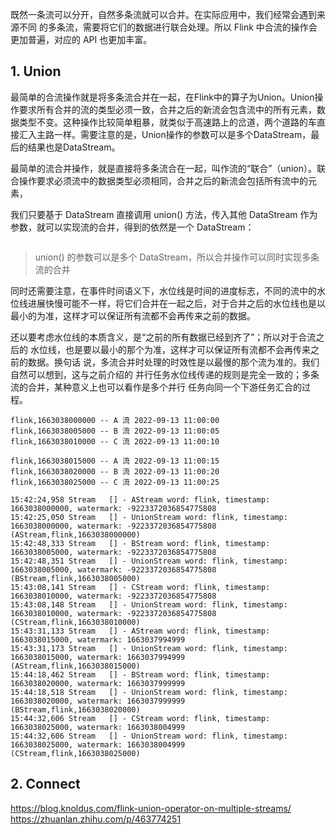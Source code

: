 

既然一条流可以分开，自然多条流就可以合并。在实际应用中，我们经常会遇到来源不同
的多条流，需要将它们的数据进行联合处理。所以 Flink 中合流的操作会更加普遍，对应的
API 也更加丰富。

## 1. Union

最简单的合流操作就是将多条流合并在一起，在Flink中的算子为Union。Union操作要求所有合并的流的类型必须一致，合并之后的新流会包含流中的所有元素，数据类型不变。这种操作比较简单粗暴，就类似于高速路上的岔道，两个道路的车直接汇入主路一样。需要注意的是，Union操作的参数可以是多个DataStream，最后的结果也是DataStream。

最简单的流合并操作，就是直接将多条流合在一起，叫作流的“联合”（union）。联合操作要求必须流中的数据类型必须相同，合并之后的新流会包括所有流中的元素，


我们只要基于 DataStream 直接调用 union() 方法，传入其他 DataStream 作为参数，就可以实现流的合并，得到的依然是一个 DataStream：
```java

```
> union() 的参数可以是多个 DataStream，所以合并操作可以同时实现多条流的合并


同时还需要注意，在事件时间语义下，水位线是时间的进度标志，不同的流中的水位线进展快慢可能不一样，将它们合并在一起之后，对于合并之后的水位线也是以最小的为准，这样才可以保证所有流都不会再传来之前的数据。


还以要考虑水位线的本质含义，是“之前的所有数据已经到齐了”；所以对于合流之后的
水位线，也是要以最小的那个为准，这样才可以保证所有流都不会再传来之前的数据。换句话
说，多流合并时处理的时效性是以最慢的那个流为准的。我们自然可以想到，这与之前介绍的
并行任务水位线传递的规则是完全一致的；多条流的合并，某种意义上也可以看作是多个并行
任务向同一个下游任务汇合的过程。

```
flink,1663038000000 -- A 流 2022-09-13 11:00:00
flink,1663038005000 -- B 流 2022-09-13 11:00:05
flink,1663038010000 -- C 流 2022-09-13 11:00:10

flink,1663038015000 -- A 流 2022-09-13 11:00:15
flink,1663038020000 -- B 流 2022-09-13 11:00:20
flink,1663038025000 -- C 流 2022-09-13 11:00:25

```

```
15:42:24,958 Stream   [] - AStream word: flink, timestamp: 1663038000000, watermark: -9223372036854775808
15:42:25,050 Stream   [] - UnionStream word: flink, timestamp: 1663038000000, watermark: -9223372036854775808
(AStream,flink,1663038000000)
15:42:48,333 Stream   [] - BStream word: flink, timestamp: 1663038005000, watermark: -9223372036854775808
15:42:48,351 Stream   [] - UnionStream word: flink, timestamp: 1663038005000, watermark: -9223372036854775808
(BStream,flink,1663038005000)
15:43:08,141 Stream   [] - CStream word: flink, timestamp: 1663038010000, watermark: -9223372036854775808
15:43:08,148 Stream   [] - UnionStream word: flink, timestamp: 1663038010000, watermark: -9223372036854775808
(CStream,flink,1663038010000)
15:43:31,133 Stream   [] - AStream word: flink, timestamp: 1663038015000, watermark: 1663037994999
15:43:31,173 Stream   [] - UnionStream word: flink, timestamp: 1663038015000, watermark: 1663037994999
(AStream,flink,1663038015000)
15:44:18,462 Stream   [] - BStream word: flink, timestamp: 1663038020000, watermark: 1663037999999
15:44:18,518 Stream   [] - UnionStream word: flink, timestamp: 1663038020000, watermark: 1663037999999
(BStream,flink,1663038020000)
15:44:32,606 Stream   [] - CStream word: flink, timestamp: 1663038025000, watermark: 1663038004999
15:44:32,606 Stream   [] - UnionStream word: flink, timestamp: 1663038025000, watermark: 1663038004999
(CStream,flink,1663038025000)
```




## 2. Connect




https://blog.knoldus.com/flink-union-operator-on-multiple-streams/
https://zhuanlan.zhihu.com/p/463774251
